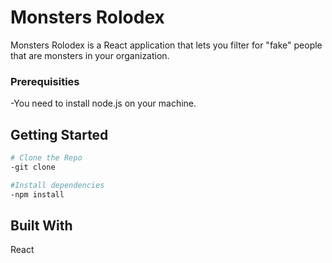 # Monsters Rolodex

Monsters Rolodex is a React application that lets you filter for "fake" people that are monsters
in your organization.

### Prerequisities

-You need to install node.js on your machine.

## Getting Started

```bash
# Clone the Repo
-git clone

#Install dependencies
-npm install
```

## Built With

React
